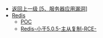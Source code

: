 - [返回上一级 [5、服务器应用漏洞]](/5、服务器应用漏洞)
- [Redis](/5、服务器应用漏洞/Redis/)
  - [POC](/5、服务器应用漏洞/Redis/POC/)
  - [Redis-小于5.0.5-主从复制-RCE-](/5、服务器应用漏洞/Redis/Redis-小于5.0.5-主从复制-RCE-.md)

